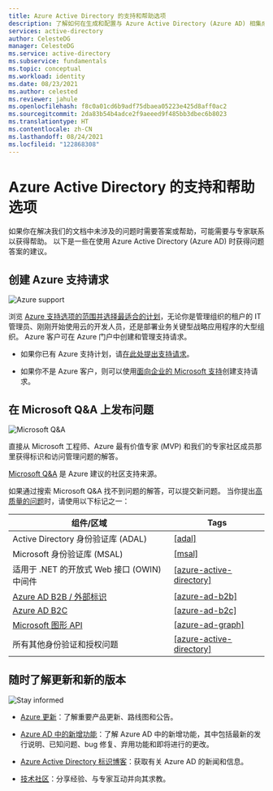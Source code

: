 ```yaml
---
title: Azure Active Directory 的支持和帮助选项
description: 了解如何在生成和配置与 Azure Active Directory (Azure AD) 相集成的标识和访问管理 (IAM) 解决方案时获取帮助并找到问题的答案。
services: active-directory
author: CelesteDG
manager: CelesteDG
ms.service: active-directory
ms.subservice: fundamentals
ms.topic: conceptual
ms.workload: identity
ms.date: 08/23/2021
ms.author: celested
ms.reviewer: jahule
ms.openlocfilehash: f8c0a01cd6b9adf75dbaea05223e425d8aff0ac2
ms.sourcegitcommit: 2da83b54b4adce2f9aeeed9f485bb3dbec6b8023
ms.translationtype: HT
ms.contentlocale: zh-CN
ms.lasthandoff: 08/24/2021
ms.locfileid: "122868308"
---
```

# <a name="support-and-help-options-for-azure-active-directory"></a>Azure Active Directory 的支持和帮助选项

如果你在解决我们的文档中未涉及的问题时需要答案或帮助，可能需要与专家联系以获得帮助。 以下是一些在使用 Azure Active Directory (Azure AD) 时获得问题答案的建议。

## <a name="create-an-azure-support-request"></a>创建 Azure 支持请求

<div class='icon is-large'>
    <img alt='Azure support' src='https://docs.microsoft.com/media/logos/logo_azure.svg'>
</div>

浏览 [Azure 支持选项的范围并选择最适合的计划](https://azure.microsoft.com/support/plans)，无论你是管理组织的租户的 IT 管理员、刚刚开始使用云的开发人员，还是部署业务关键型战略应用程序的大型组织。 Azure 客户可在 Azure 门户中创建和管理支持请求。

- 如果你已有 Azure 支持计划，请[在此处提出支持请求](https://portal.azure.com/#blade/Microsoft_Azure_Support/HelpAndSupportBlade/newsupportrequest)。

- 如果你不是 Azure 客户，则可以使用[面向企业的 Microsoft 支持](https://support.serviceshub.microsoft.com/supportforbusiness)创建支持请求。

## <a name="post-a-question-to-microsoft-qa"></a>在 Microsoft Q&A 上发布问题

<div class='icon is-large'>
    <img alt='Microsoft Q&A' src='../develop/media/common/question-mark-icon.png'>
</div>

直接从 Microsoft 工程师、Azure 最有价值专家 (MVP) 和我们的专家社区成员那里获得标识和访问管理问题的解答。

[Microsoft Q&A](/answers/products/) 是 Azure 建议的社区支持来源。

如果通过搜索 Microsoft Q&A 找不到问题的解答，可以提交新问题。 当你提出[高质量的问题](/answers/articles/24951/how-to-write-a-quality-question.html)时，请使用以下标记之一：

| 组件/区域| Tags  |
|------------|---------------------------|
| Active Directory 身份验证库 (ADAL)                              | [[adal]](/answers/topics/azure-ad-adal-deprecation.html)                |
| Microsoft 身份验证库 (MSAL)                                     | [[msal]](/answers/topics/azure-ad-msal.html)                            |
| 适用于 .NET 的开放式 Web 接口 (OWIN) 中间件                               | [[azure-active-directory]](/answers/topics/azure-active-directory.html) |
| [Azure AD B2B / 外部标识](../external-identities/what-is-b2b.md) | [[azure-ad-b2b]](/answers/topics/azure-ad-b2b.html)                     |
| [Azure AD B2C](https://azure.microsoft.com/services/active-directory-b2c/)  | [[azure-ad-b2c]](/answers/topics/azure-ad-b2c.html)                     |
| [Microsoft 图形 API](https://developer.microsoft.com/graph/)               | [[azure-ad-graph]](/answers/topics/azure-ad-graph.html)                 |
| 所有其他身份验证和授权问题                            | [[azure-active-directory]](/answers/topics/azure-active-directory.html) |

## <a name="stay-informed-of-updates-and-new-releases"></a>随时了解更新和新的版本

<div class='icon is-large'>
    <img alt='Stay informed' src='https://docs.microsoft.com/media/common/i_blog.svg'>
</div>

- [Azure 更新](https://azure.microsoft.com/updates/?category=identity)：了解重要产品更新、路线图和公告。

- [Azure AD 中的新增功能](whats-new.md)：了解 Azure AD 中的新增功能，其中包括最新的发行说明、已知问题、bug 修复、弃用功能和即将进行的更改。

- [Azure Active Directory 标识博客](https://techcommunity.microsoft.com/t5/azure-active-directory-identity/bg-p/Identity)：获取有关 Azure AD 的新闻和信息。

- [技术社区](https://techcommunity.microsoft.com/t5/azure-active-directory-identity/bg-p/Identity/)：分享经验、与专家互动并向其求教。